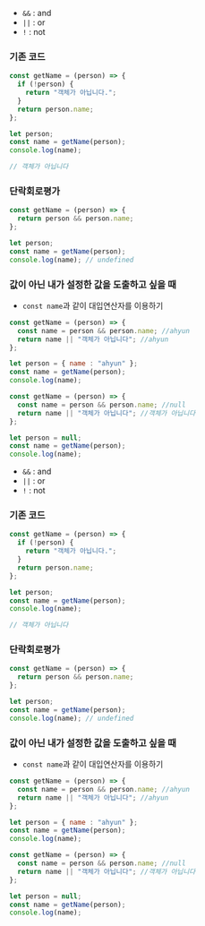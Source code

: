 - `&&` : and
- `||` : or
- `!` : not

### 기존 코드

```jsx
const getName = (person) => {
  if (!person) {
    return "객체가 아닙니다.";
  }
  return person.name;
};

let person;
const name = getName(person);
console.log(name); 

// 객체가 아닙니다
```

### 단락회로평가

```jsx
const getName = (person) => {
  return person && person.name;
};

let person;
const name = getName(person);
console.log(name); // undefined
```

### 값이 아닌 내가 설정한 값을 도출하고 싶을 때

- `const name`과 같이 대입연산자를 이용하기

```jsx
const getName = (person) => {
  const name = person && person.name; //ahyun
  return name || "객체가 아닙니다"; //ahyun
};

let person = { name : "ahyun" };
const name = getName(person);
console.log(name);
```

```jsx
const getName = (person) => {
  const name = person && person.name; //null
  return name || "객체가 아닙니다"; //객체가 아닙니다
};

let person = null;
const name = getName(person);
console.log(name);
```

- `&&` : and
- `||` : or
- `!` : not

### 기존 코드

```jsx
const getName = (person) => {
  if (!person) {
    return "객체가 아닙니다.";
  }
  return person.name;
};

let person;
const name = getName(person);
console.log(name); 

// 객체가 아닙니다
```

### 단락회로평가

```jsx
const getName = (person) => {
  return person && person.name;
};

let person;
const name = getName(person);
console.log(name); // undefined
```

### 값이 아닌 내가 설정한 값을 도출하고 싶을 때

- `const name`과 같이 대입연산자를 이용하기

```jsx
const getName = (person) => {
  const name = person && person.name; //ahyun
  return name || "객체가 아닙니다"; //ahyun
};

let person = { name : "ahyun" };
const name = getName(person);
console.log(name);
```

```jsx
const getName = (person) => {
  const name = person && person.name; //null
  return name || "객체가 아닙니다"; //객체가 아닙니다
};

let person = null;
const name = getName(person);
console.log(name);
```

